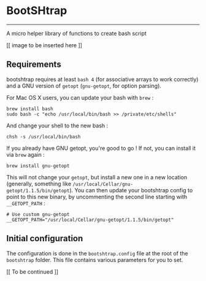 # BootSHtrap
- - -

A micro helper library of functions to create bash script

[[ image to be inserted here ]]

## Requirements

bootshtrap requires at least `bash 4` (for associative arrays to work correctly) and a GNU version of `getopt` (`gnu-getopt`, for option parsing).

For Mac OS X users, you can update your bash with `brew` :

    brew install bash
    sudo bash -c "echo /usr/local/bin/bash >> /private/etc/shells"

And change your shell to the new bash :

    chsh -s /usr/local/bin/bash

If you already have GNU getopt, you're good to go ! If not, you can install it via `brew` again :

    brew install gnu-getopt

This will not change your `getopt`, but install a new one in a new location (generally, something like `/usr/local/Cellar/gnu-getopt/1.1.5/bin/getopt`). You can then update your bootshtrap config to point to this new binary, by uncommenting the second line starting with `__GETOPT_PATH` :

    # Use custom gnu-getopt
    __GETOPT_PATH="/usr/local/Cellar/gnu-getopt/1.1.5/bin/getopt"


## Initial configuration

The configuration is done in the `bootshtrap.config` file at the root of the `bootshtrap` folder. This file contains various parameters for you to set.

[[ To be continued ]]